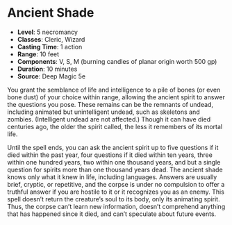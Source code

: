 # Ancient Shade

- **Level**: 5 necromancy
- **Classes**: Cleric, Wizard
- **Casting Time**: 1 action
- **Range**: 10 feet
- **Components**: V, S, M (burning candles of planar origin worth 500 gp)
- **Duration**: 10 minutes
- **Source**: Deep Magic 5e

You grant the semblance of life and intelligence to a pile of bones (or even bone dust) of your choice within range, allowing the ancient spirit to answer the questions you pose. These remains can be the remnants of undead, including animated but unintelligent undead, such as skeletons and zombies. (Intelligent undead are not affected.) Though it can have died centuries ago, the older the spirit called, the less it remembers of its mortal life.

Until the spell ends, you can ask the ancient spirit up to five questions if it died within the past year, four questions if it died within ten years, three within one hundred years, two within one thousand years, and but a single question for spirits more than one thousand years dead. The ancient shade knows only what it knew in life, including languages. Answers are usually brief, cryptic, or repetitive, and the corpse is under no compulsion to offer a truthful answer if you are hostile to it or it recognizes you as an enemy. This spell doesn’t return the creature’s soul to its body, only its animating spirit. Thus, the corpse can’t learn new information, doesn’t comprehend anything that has happened since it died, and can’t speculate about future events.


